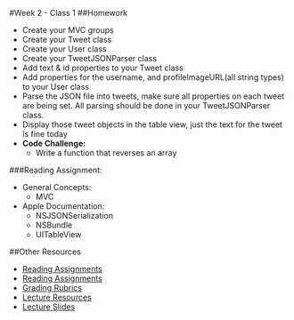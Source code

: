 #Week 2 - Class 1
##Homework
* Create your MVC groups
* Create your Tweet class
* Create your User class
* Create your TweetJSONParser class
* Add text & id properties to your Tweet class
* Add properties for the username, and profileImageURL(all string types) to your User class
* Parse the JSON file into tweets, make sure all properties on each tweet are being set. All parsing should be done in your TweetJSONParser class.
* Display those tweet objects in the table view, just the text for the tweet is fine today
* **Code Challenge:**
	* Write a function that reverses an array

###Reading Assignment:
* General Concepts:
  * MVC
* Apple Documentation:
  * NSJSONSerialization
  * NSBundle
  * UITableView

##Other Resources
* [Reading Assignments](../../Resources/ra-grading-standard/)
* [Reading Assignments](../../Resources/ra-grading-standard/)
* [Grading Rubrics](../../Resources/)
* [Lecture Resources](lecture/)
* [Lecture Slides](https://www.icloud.com/keynote/000zcDpBW724ge1h9b-xrUjMg#Week2-Class1)
